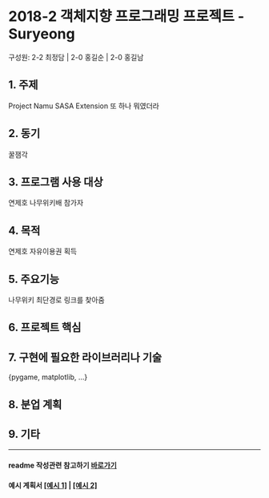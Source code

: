 ﻿# 2018-2 객체지향 프로그래밍 프로젝트 - Suryeong
구성원: 2-2 최정담 | 2-0 홍길순 | 2-0 홍길남

## 1. 주제
Project Namu
SASA Extension
또 하나 뭐였더라

## 2. 동기
꿀잼각

## 3. 프로그램 사용 대상
연제호 나무위키배 참가자

## 4. 목적
연제호 자유이용권 획득

## 5. 주요기능
나무위키 최단경로 링크를 찾아줌

## 6. 프로젝트 핵심

## 7. 구현에 필요한 라이브러리나 기술
{pygame, matplotlib,  ...}

## 8. **분업 계획**

## 9. 기타

<hr>

#### readme 작성관련 참고하기 [바로가기](https://heropy.blog/2017/09/30/markdown/)

#### 예시 계획서 [[예시 1]](https://docs.google.com/document/d/1hcuGhTtmiTUxuBtr3O6ffrSMahKNhEj33woE02V-84U/edit?usp=sharing) | [[예시 2]](https://docs.google.com/document/d/1FmxTZvmrroOW4uZ34Xfyyk9ejrQNx6gtsB6k7zOvHYE/edit?usp=sharing)
